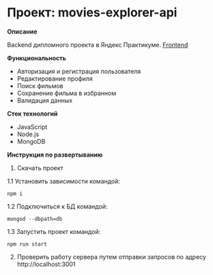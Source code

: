 # Проект: movies-explorer-api

**Описание**

Backend дипломного проекта в Яндекс Практикуме. [Frontend](https://github.com/PolinaAndreyanova/movies-explorer-frontend)

**Функциональность**
* Авторизация и регистрация пользователя
* Редактирование профиля
* Поиск фильмов
* Сохранение фильма в избранном
* Валидация данных

**Стек технологий**
* JavaScript
* Node.js
* MongoDB

**Инструкция по развертыванию**
1. Скачать проект

1.1 Установить зависимости командой:
```
npm i
```
1.2 Подключиться к БД командой:
```
mongod --dbpath=db
```
1.3 Запустить проект командой:
```
npm run start
```
2. Проверить работу сервера путем отправки запросов по адресу http://localhost:3001 
